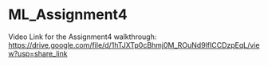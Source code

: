 # ML_Assignment4
Video Link for the Assignment4 walkthrough:
https://drive.google.com/file/d/1hTJXTp0cBhmj0M_ROuNd9lfICCDzpEqL/view?usp=share_link
